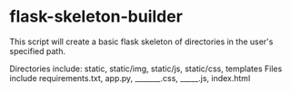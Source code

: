# flask-skeleton-builder

This script will create a basic flask skeleton of directories in the user's specified path.

Directories include: static, static/img, static/js, static/css, templates
Files include requirements.txt, app.py, _______.css, _____.js, index.html

